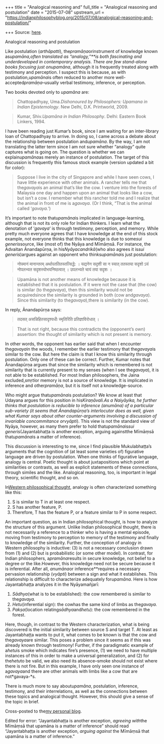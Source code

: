 +++
title = "Analogical reasoning and"
full_title = "Analogical reasoning and postulation"
date = "2015-07-08"
upstream_url = "https://indianphilosophyblog.org/2015/07/08/analogical-reasoning-and-postulation/"

+++
Source: [here](https://indianphilosophyblog.org/2015/07/08/analogical-reasoning-and-postulation/).

Analogical reasoning and postulation

Like postulation (*arthāpatti*), the*pramāṇa*orinstrument of
knowledge known as*upamāna,*often translated as “analogy,”**is both
fascinating and underdeveloped in contemporary analysis. There are few
stand-alone books focusing just on*upamāna*, although it is frequently
treated along with testimony and perception. I suspect this is because,
as with postulation,*upamāna*is often reduced to another more
well-accepted*pramāṇa*–usually verbal testimony, inference, or
perception.

Two books devoted only to *upamāna* are:

> Chattopadhyay, Uma.*Dishonoured by Philosophers: Upamana in Indian
> Epistemology*. New Delhi, D.K. Printworld, 2009.

> Kumar, Shiv.*Upamāna in Indian Philosophy*. Delhi: Eastern Book
> Linkers, 1994.

I have been reading just Kumar’s book, since I am waiting for an
inter-library loan of Chattopadhyay to arrive. In doing so, I came
across a debate about the relationship between postulation
and*upamāna*. By the way, I am not translating the latter term since I
am not sure whether “analogy” quite captures what is going on. The
question is whether we can explain*upamāna*as merely an instance of
postulation. The target of this discussion is frequently this famous
stock example (version updated a bit for color):

> Suppose I live in the city of Singapore and while I have seen cows, I
> have little experience with other animals. A rancher tells me that
> the*gavaya*is an animal that’s like the cow. I venture into the
> forests of Malaysia one day and happen upon an animal that looks like
> a cow, but isn’t a cow. I remember what this rancher told me and I
> realize that the animal in front of me is a*gavaya*. (Or I think,
> “That is the animal called ‘*gavaya.*‘)

It’s important to note that*upamāna*is implicated in
language-learning, although that is not its only role for Indian
thinkers. I learn what the denotation of ‘*gavaya*‘ is through
testimony, perception, and memory. While pretty much everyone agrees
that I have knowledge at the end of this stock example, not everyone
thinks that this knowledge is due to some*sui generis*source, like
(most of) the Nyāya and Mīmāṃsā. For instance, the Advaitan Ānandapūrṇa,
in his*Nyāyacandrikā*(who also agrees it is*sui generis*)argues
against an opponent who thinks*upamāna*is just postulation:

> नोपमानं मानान्तरम् अर्थापततितस्तत्सिद्धे: । यद्यनेन सदृशी सा न स्यात्
> ततस्तया सदृशो ऽयं नोपलभ्यत सदृशस्योभयनिष्ठत्वात् । उपलभ्यते चायं तया
> सदृशः ।

> Upamāna is not another means of knowledge because it is established
> that it is postulation. If it were not the case that (the cow) is
> similar (to the*gavaya*), then this similarity would not be
> acquiredsince the similarity is grounded in both (cow and*gavaya*).
> Since this similarity (to the*gavaya*),there is similarity (in the
> cow).

In reply, Ānandapūrṇa says:

> तदसत् असन्निहितसादृश्यधीः स्मृतिरिति प्रतिज्ञाविरोधात् ।

> That is not right, because this contradicts the (opponent’s own)
> assertion: the thought of similarity which is not present is memory.

In other words, the opponent has earlier said that when I encounter
the*gavaya*in the woods, I remember the earlier testimony that
the*gavaya*is similar to the cow. But here the claim is that I know
this similarity through postulation. Only one of these can be correct.
Further, Kumar notes that Ānandapūrṇa argues that since the similarity
which is remembered is not similarity that is currently present to my
senses (when I see the*gavaya*), it is not able to be established. For
most Indian philosophers, the Jaina excluded,*smṛti*or memory is not a
source of knowledge. It is implicated in inference and other*pramāṇa*,
but it is itself not a knowledge-source.

Who might argue that*upamāna*is postulation? We know at least that
Udayana argues for this position in his*Kiraṇāvali.*As a Naiyāyika, he
further thinks that postulation is reducible to inference (*anumāna*) of
a particular sub-variety (it seems that Ānandapūrṇa’s interlocutor does
as well, given what Kumar says about other counter-arguments involving a
discussion of invariable concommitance or*vyāpti*). This view is not
the standard view of Nyāya, however, as many them prefer to hold
that*upamāna*is*sui generis*(Jayantabhaṭṭa is another exception,
arguing againstthe Mīmāṃsā that*upamāna*is a matter of inference).

This discussion is interesting to me, since I find plausible
Mukulabhaṭṭa’s arguments that the cognition of (at least some varieties
of) figurative language are driven by postulation. When one thinks of
figurative language, analogy is central. Poetic thought is about
juxtapositions which point at similarities or contrasts, as well as
explicit statements of these connections, through similes and the like.
Analogical reasoning, too, is important in legal theory, scientific
thought, and so on.

In[Western philosophical
thought](http://plato.stanford.edu/entries/reasoning-analogy/), analogy
is often characterized something like this:

1.  S is similar to T in at least one respect.
2.  S has another feature, P.
3.  Therefore, T has the feature P, or a feature similar to P in some
    respect.

An important question, as in Indian philosophical thought, is how to
analyze the structure of this argument. Unlike Indian philosophical
thought, there is not necessarily a reference to a thinker who is having
a mental episode, moving from testimony to perception to memory of the
testimony and finally to knowledge of the similarity. Further, the
conception of analogy in Western philosophy is inductive: (3) is not a
necessary conclusion drawn from (1) and (2) but is probabilistic (or
some other model). In contrast, for Indian philosophers,
a*pramāna*results in secure knowledge, not belief to a degree or the
like.However, this knowledge need not be secure because it is
inferential. After all, *anumāna*or inference**requires a necessary
pervasion relationship (*vyāpti*) between a sign and what it
establishes. This relationship is difficult to characterize adequately
for*upamāna*. Here is how Jayantabhaṭṭa analyzes it in the
Nyāyamañjarī:

1.  *Sādhya*(what is to be established): the cow remembered is similar
    to the*gavaya.*
2.  *Hetu*(inferential sign): the cowhas the same kind of limbs as
    the*gavaya.*
3.  *Pakṣa*(location relating*sādhya*and*hetu*): the cow remembered
    in the forest.

Here, though, in contrast to the Western characterization, what is being
discovered is the initial similarity between source S and target T. At
least as Jayantabhaṭṭa wants to put it, what comes to be known is that
the cow and the*gavaya*are similar. This poses a problem since it
seems as if this was already known through testimony! Further, if the
paradigmatic example of a*hetu*is smoke which indicates fire’s
presence, (1) we need to have multiple instances of this in order to
make a universal generalization, and (2) for the*hetu*to be valid, we
also need its absence–smoke should not exist where there is not fire.
But in this example, I have only seen one instance of a*gavaya*and
there are other animals with limbs like a cow that are not*gavaya-*s.

There is much more to say about*upamāna*, postulation, inference,
testimony, and their interrelations, as well as the connections between
these topics and analogical thought. However, this should give a sense
of the topic in brief.

Cross-posted to the[my personal
blog](http://malcolmkeating.blogspot.sg/2015/07/analogous-reasoning-and-postulation.html).

Edited for error: “Jayantabhaṭṭa is another exception, *agreeing
with*the Mīmāṃsā that upamāna is a matter of inference” should read
“Jayantabhaṭṭa is another exception, *arguing against* the Mīmāṃsā that
upamāna is a matter of inference.”

